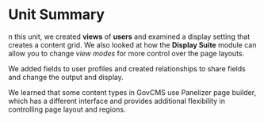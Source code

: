 # Unit Summary

n this unit, we created **views** of **users** and examined a display setting that creates a content grid. We also looked at how the **Display Suite** module can allow you to change _view modes_ for more control over the page layouts.

We added fields to user profiles and created relationships to share fields and change the output and display.

We learned that some content types in GovCMS use Panelizer page builder, which has a different interface and provides additional flexibility in controlling page layout and regions.

